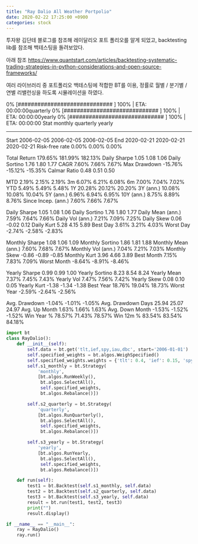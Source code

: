 ```yaml
---
title: "Ray Dalio All Weather Portpolio"
date: 2020-02-22 17:25:00 +0900
categories: stock
---
```


투자왕 김단테 블로그를 참조해 레이달리오 포트 폴리오를 알게 되었고,
backtesting lib를 참조해 백테스팅을 돌려보았다.

아래 참조
https://www.quantstart.com/articles/backtesting-systematic-trading-strategies-in-python-considerations-and-open-source-frameworks/

여러 라이브러리 중 포트폴리오 백테스팅에 적합한 BT를 이용, 정률로 월별 / 분기별 / 연별 리밸런싱을 하도록 시뮬레이션을 하였다.

0% [############################# ] 100% | ETA: 00:00:00quarterly
0% [############################# ] 100% | ETA: 00:00:00yearly
0% [############################# ] 100% | ETA: 00:00:00
Stat                 monthly     quarterly    yearly
-------------------  ----------  -----------  ----------
Start                2006-02-05  2006-02-05   2006-02-05
End                  2020-02-21  2020-02-21   2020-02-21
Risk-free rate       0.00%       0.00%        0.00%

Total Return         179.65%     181.99%      182.13%
Daily Sharpe         1.05        1.08         1.06
Daily Sortino        1.76        1.80         1.77
CAGR                 7.60%       7.66%        7.67%
Max Drawdown         -15.76%     -15.12%      -15.35%
Calmar Ratio         0.48        0.51         0.50

MTD                  2.19%       2.15%        2.19%
3m                   6.07%       6.21%        6.08%
6m                   7.00%       7.04%        7.02%
YTD                  5.49%       5.49%        5.48%
1Y                   20.28%      20.12%       20.20%
3Y (ann.)            10.08%      10.08%       10.04%
5Y (ann.)            6.96%       6.94%        6.95%
10Y (ann.)           8.75%       8.89%        8.76%
Since Incep. (ann.)  7.60%       7.66%        7.67%

Daily Sharpe         1.05        1.08         1.06
Daily Sortino        1.76        1.80         1.77
Daily Mean (ann.)    7.59%       7.64%        7.66%
Daily Vol (ann.)     7.21%       7.09%        7.25%
Daily Skew           0.06        -0.02        0.12
Daily Kurt           5.28        4.15         5.89
Best Day             3.61%       3.21%        4.03%
Worst Day            -2.74%      -2.58%       -2.83%

Monthly Sharpe       1.08        1.06         1.09
Monthly Sortino      1.86        1.81         1.88
Monthly Mean (ann.)  7.60%       7.68%        7.67%
Monthly Vol (ann.)   7.04%       7.21%        7.03%
Monthly Skew         -0.86       -0.89        -0.85
Monthly Kurt         3.96        4.66         3.89
Best Month           7.15%       7.83%        7.09%
Worst Month          -8.64%      -8.91%       -8.46%

Yearly Sharpe        0.99        0.99         1.00
Yearly Sortino       8.23        8.54         8.24
Yearly Mean          7.37%       7.45%        7.43%
Yearly Vol           7.47%       7.56%        7.42%
Yearly Skew          0.08        0.10         0.05
Yearly Kurt          -1.38       -1.34        -1.38
Best Year            18.76%      19.04%       18.73%
Worst Year           -2.59%      -2.64%       -2.56%

Avg. Drawdown        -1.04%      -1.01%       -1.05%
Avg. Drawdown Days   25.94       25.07        24.97
Avg. Up Month        1.63%       1.66%        1.63%
Avg. Down Month      -1.53%      -1.52%       -1.52%
Win Year %           78.57%      71.43%       78.57%
Win 12m %            83.54%      83.54%       84.18%


``` python
import bt
class RayDalio():
    def __init__(self):
        self.data = bt.get('tlt,ief,spy,iau,dbc', start='2006-01-01')
        self.specified_weights = bt.algos.WeighSpecified()
        self.specified_weights.weights = {'tlt': 0.4, 'ief': 0.15, 'spy': 0.3, 'iau': 0.075, 'dbc': 0.075}
        self.s1_monthly = bt.Strategy(
            'monthly',
            [bt.algos.RunWeekly(),
             bt.algos.SelectAll(),
             self.specified_weights,
             bt.algos.Rebalance()])

        self.s2_quarterly = bt.Strategy(
            'quarterly',
            [bt.algos.RunQuarterly(),
             bt.algos.SelectAll(),
             self.specified_weights,
             bt.algos.Rebalance()])

        self.s3_yearly = bt.Strategy(
            'yearly',
            [bt.algos.RunYearly,
             bt.algos.SelectAll(),
             self.specified_weights,
             bt.algos.Rebalance()])

    def run(self):
        test1 = bt.Backtest(self.s1_monthly, self.data)
        test2 = bt.Backtest(self.s2_quarterly, self.data)
        test3 = bt.Backtest(self.s3_yearly, self.data)
        result = bt.run(test1, test2, test3)
        print("")
        result.display()

if __name__ == "__main__":
    ray = RayDalio()
    ray.run()
```

